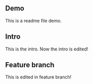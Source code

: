 ## Demo
This is a readme file demo.

## Intro
This is the intro.
Now the intro is edited!

## Feature branch
This is edited in feature branch!
